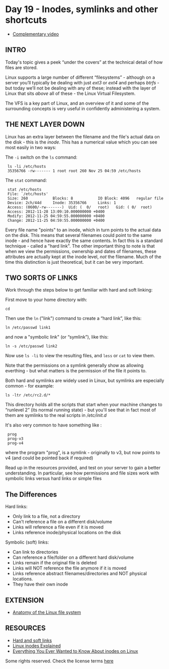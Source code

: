 # Day 19 - Inodes, symlinks and other shortcuts

* [Complementary video](https://youtu.be/3WrBVRaNCqQ)

## INTRO

Today's topic gives a peek “under the covers” at the technical detail of how files are stored.

Linux supports a large number of different “filesystems” - although on a server you’ll typically be dealing with just _ext3_ or _ext4_  and perhaps _btrfs_ - but today we’ll not be dealing with any of these; instead with the layer of Linux that sits _above_ all of these - the Linux Virtual Filesystem.

The VFS is a key part of Linux, and an overview of it and some of the surrounding concepts is very useful in confidently administering a system.

## THE NEXT LAYER DOWN

Linux has an extra layer between the filename and the file's actual data on the disk - this is the _inode_. This has a numerical value which you can see most easily in two ways:

The `-i` switch on the `ls` command:

     ls -li /etc/hosts
     35356766 -rw------- 1 root root 260 Nov 25 04:59 /etc/hosts

The `stat` command:

     stat /etc/hosts
     File: `/etc/hosts'
     Size: 260           Blocks: 8           IO Block: 4096   regular file
     Device: 2ch/44d     Inode: 35356766     Links: 1
     Access: (0600/-rw-------)  Uid: (  0/   root)   Gid: (	0/	root)
     Access: 2012-11-28 13:09:10.000000000 +0400
     Modify: 2012-11-25 04:59:55.000000000 +0400
     Change: 2012-11-25 04:59:55.000000000 +0400

Every file name "points" to an inode, which in turn points to the actual data on the disk. This means that several filenames could point to the same inode - and hence have exactly the same contents. In fact this is a standard technique - called a "hard link". The other important thing to note is that when we view the permissions, ownership and dates of filenames, these attributes are actually kept at the inode level, _not_ the filename. Much of the time this distinction is just theoretical, but it can be very important.

## TWO SORTS OF LINKS

Work through the steps below to get familiar with hard and soft linking:

First move to your home directory with:

`cd`

Then use the `ln` ("link") command to create a “hard link”, like this:

`ln /etc/passwd link1`

and now a "symbolic link" (or “symlink”), like this:

`ln -s /etc/passwd link2`

Now use `ls -li` to view the resulting files, and `less` or `cat` to view them.

Note that the permissions on a symlink generally show as allowing everthing - but what matters is the permission of the file it points to.

Both hard and symlinks are widely used in Linux, but symlinks are especially common - for example:

`ls -ltr /etc/rc2.d/*`

This directory holds all the scripts that start when your machine changes to “runlevel 2” (its normal running state) - but you'll see that in fact most of them are symlinks to the real scripts in _/etc/init.d_

It's also very common to have something like :

     prog
     prog-v3
     prog-v4

where the program "prog", is a symlink - originally to v3, but now points to v4 (and could be pointed back if required)

Read up in the resources provided, and test on your server to gain a better understanding. In particular, see how permissions and file sizes work with symbolic links versus hard links or simple files

## The Differences

Hard links:

* Only link to a file, not a directory
* Can't reference a file on a different disk/volume
* Links will reference a file even if it is moved
* Links reference inode/physical locations on the disk

Symbolic (soft) links:

* Can link to directories
* Can reference a file/folder on a different hard disk/volume
* Links remain if the original file is deleted
* Links will NOT reference the file anymore if it is moved
* Links reference abstract filenames/directories and NOT physical locations.
* They have their own inode

## EXTENSION

* [Anatomy of the Linux file system](https://developer.ibm.com/tutorials/l-linux-filesystem/)

## RESOURCES

* [Hard and soft links](http://linuxgazette.net/105/pitcher.html)
* [Linux inodes Explained](https://youtu.be/6KjMlm8hhFA)
* [Everything You Ever Wanted to Know About inodes on Linux](https://www.howtogeek.com/465350/everything-you-ever-wanted-to-know-about-inodes-on-linux/)

Some rights reserved. Check the license terms
[here](https://github.com/livialima/linuxupskillchallenge/blob/master/LICENSE)
